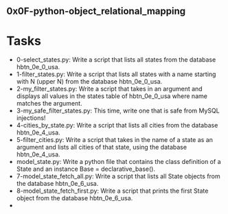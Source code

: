 ## 0x0F-python-object_relational_mapping

# Tasks
- 0-select_states.py: Write a script that lists all states from the database hbtn_0e_0_usa.
- 1-filter_states.py: Write a script that lists all states with a name starting with N (upper N) from the database hbtn_0e_0_usa.
- 2-my_filter_states.py: Write a script that takes in an argument and displays all values in the states table of hbtn_0e_0_usa where name matches the argument.
- 3-my_safe_filter_states.py: This time, write one that is safe from MySQL injections!
- 4-cities_by_state.py: Write a script that lists all cities from the database hbtn_0e_4_usa.
- 5-filter_cities.py: Write a script that takes in the name of a state as an argument and lists all cities of that state, using the database hbtn_0e_4_usa.
- model_state.py: Write a python file that contains the class definition of a State and an instance Base = declarative_base().
- 7-model_state_fetch_all.py: Write a script that lists all State objects from the database hbtn_0e_6_usa.
- 8-model_state_fetch_first.py: Write a script that prints the first State object from the database hbtn_0e_6_usa.
- 